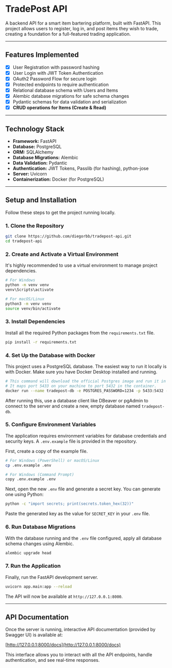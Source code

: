 # TradePost API

A backend API for a smart item bartering platform, built with FastAPI. This project allows users to register, log in, and post items they wish to trade, creating a foundation for a full-featured trading application.

---

## Features Implemented

- [x] User Registration with password hashing
- [x] User Login with JWT Token Authentication
- [x] OAuth2 Password Flow for secure login
- [x] Protected endpoints to require authentication
- [x] Relational database schema with Users and Items
- [x] Alembic database migrations for safe schema changes
- [x] Pydantic schemas for data validation and serialization
- [x] **CRUD operations for Items (Create & Read)**

---

## Technology Stack

- **Framework:** FastAPI
- **Database:** PostgreSQL
- **ORM:** SQLAlchemy
- **Database Migrations:** Alembic
- **Data Validation:** Pydantic
- **Authentication:** JWT Tokens, Passlib (for hashing), python-jose
- **Server:** Uvicorn
- **Containerization:** Docker (for PostgreSQL)

---

## Setup and Installation

Follow these steps to get the project running locally.

### 1. Clone the Repository

```bash
git clone https://github.com/diegorbb/tradepost-api.git
cd tradepost-api
```

### 2. Create and Activate a Virtual Environment

It's highly recommended to use a virtual environment to manage project dependencies.

```bash
# For Windows
python -m venv venv
venv\Scripts\activate

# For macOS/Linux
python3 -m venv venv
source venv/bin/activate
```

### 3. Install Dependencies

Install all the required Python packages from the `requirements.txt` file.

```bash
pip install -r requirements.txt
```

### 4. Set Up the Database with Docker

This project uses a PostgreSQL database. The easiest way to run it locally is with Docker. Make sure you have Docker Desktop installed and running.

```bash
# This command will download the official Postgres image and run it in a container.
# It maps port 5433 on your machine to port 5432 in the container.
docker run --name tradepost-db -e POSTGRES_PASSWORD=1234 -p 5433:5432 -d postgres
```
After running this, use a database client like DBeaver or pgAdmin to connect to the server and create a new, empty database named `tradepost-db`.

### 5. Configure Environment Variables

The application requires environment variables for database credentials and security keys. A `.env.example` file is provided in the repository.

First, create a copy of the example file.

```bash
# For Windows (PowerShell) or macOS/Linux
cp .env.example .env

# For Windows (Command Prompt)
copy .env.example .env
```
Next, open the new `.env` file and generate a secret key. You can generate one using Python:
```bash
python -c "import secrets; print(secrets.token_hex(32))"
```
Paste the generated key as the value for `SECRET_KEY` in your `.env` file.

### 6. Run Database Migrations

With the database running and the `.env` file configured, apply all database schema changes using Alembic.

```bash
alembic upgrade head
```

### 7. Run the Application

Finally, run the FastAPI development server.

```bash
uvicorn app.main:app --reload
```
The API will now be available at `http://127.0.0.1:8000`.

---

## API Documentation

Once the server is running, interactive API documentation (provided by Swagger UI) is available at:

[http://127.0.0.1:8000/docs](http://127.0.0.1:8000/docs)

This interface allows you to interact with all the API endpoints, handle authentication, and see real-time responses.
